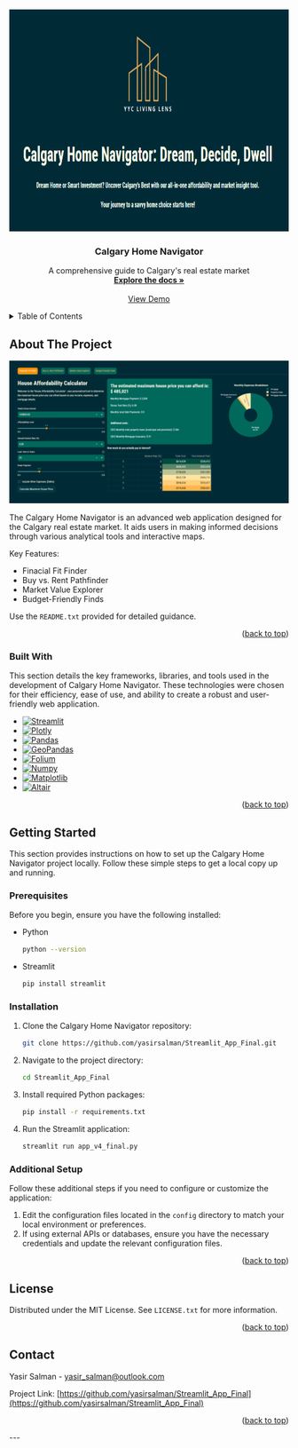 <!-- Improved compatibility of back to top link -->
<a name="readme-top"></a>

<!-- PROJECT LOGO -->
<br />
<div align="center">
  <a href="https://github.com/yasirsalman/Streamlit_App_Final/blob/main/logo.PNG">
    <img src="logo.PNG" alt="Logo" width="600" height="400">
  </a>

  <h3 align="center">Calgary Home Navigator</h3>

  <p align="center">
    A comprehensive guide to Calgary's real estate market
    <br />
    <a href="https://github.com/yasirsalman/Streamlit_App_Final/blob/main/README.txt"><strong>Explore the docs »</strong></a>
    <br />
    <br />
    <a href="https://yyc-living-lens.streamlit.app/">View Demo</a>

  </p>
</div>



<!-- TABLE OF CONTENTS -->
<details>
  <summary>Table of Contents</summary>
  <ol>
    <li><a href="#about-the-project">About The Project</a></li>
    <li><a href="#getting-started">Getting Started</a>
      <ul>
        <li><a href="#prerequisites">Prerequisites</a></li>
        <li><a href="#installation">Installation</a></li>
      </ul>
    </li>
    <li><a href="#usage">Usage</a></li>
    <li><a href="#roadmap">Roadmap</a></li>
    <li><a href="#contributing">Contributing</a></li>
    <li><a href="#license">License</a></li>
    <li><a href="#contact">Contact</a></li>
    <li><a href="#acknowledgments">Acknowledgments</a></li>
  </ol>
</details>

<!-- ABOUT THE PROJECT -->
## About The Project

[product-screenshot]: app_screenshot.PNG

[![Calgary Home Navigator Screen Shot][product-screenshot]](https://github.com/yasirsalman/Streamlit_App_Final/blob/main/app_screenshot.PNG)


The Calgary Home Navigator is an advanced web application designed for the Calgary real estate market. It aids users in making informed decisions through various analytical tools and interactive maps.

Key Features:
* Finacial Fit Finder
* Buy vs. Rent Pathfinder
* Market Value Explorer
* Budget-Friendly Finds

Use the `README.txt` provided for detailed guidance.

<p align="right">(<a href="#readme-top">back to top</a>)</p>

### Built With

This section details the key frameworks, libraries, and tools used in the development of Calgary Home Navigator. These technologies were chosen for their efficiency, ease of use, and ability to create a robust and user-friendly web application.

* [![Streamlit][Streamlit-badge]][Streamlit-url]
* [![Plotly][Plotly-badge]][Plotly-url]
* [![Pandas][Pandas-badge]][Pandas-url]
* [![GeoPandas][GeoPandas-badge]][GeoPandas-url]
* [![Folium][Folium-badge]][Folium-url]
* [![Numpy][Numpy-badge]][Numpy-url]
* [![Matplotlib][Matplotlib-badge]][Matplotlib-url]
* [![Altair][Altair-badge]][Altair-url]

<p align="right">(<a href="#readme-top">back to top</a>)</p>



## Getting Started

This section provides instructions on how to set up the Calgary Home Navigator project locally. Follow these simple steps to get a local copy up and running.

### Prerequisites

Before you begin, ensure you have the following installed:
* Python
  ```sh
  python --version
  ```
* Streamlit
  ```sh
  pip install streamlit
  ```

### Installation

1. Clone the Calgary Home Navigator repository:
   ```sh
   git clone https://github.com/yasirsalman/Streamlit_App_Final.git
   ```
2. Navigate to the project directory:
   ```sh
   cd Streamlit_App_Final
   ```
3. Install required Python packages:
   ```sh
   pip install -r requirements.txt
   ```
4. Run the Streamlit application:
   ```sh
   streamlit run app_v4_final.py
   ```

### Additional Setup

Follow these additional steps if you need to configure or customize the application:

1. Edit the configuration files located in the `config` directory to match your local environment or preferences.
2. If using external APIs or databases, ensure you have the necessary credentials and update the relevant configuration files.

<p align="right">(<a href="#readme-top">back to top</a>)</p>


<!-- LICENSE -->
## License

Distributed under the MIT License. See `LICENSE.txt` for more information.

<p align="right">(<a href="#readme-top">back to top</a>)</p>


<!-- CONTACT -->
## Contact

Yasir Salman - yasir_salman@outlook.com

Project Link: [https://github.com/yasirsalman/Streamlit_App_Final](https://github.com/yasirsalman/Streamlit_App_Final)

<p align="right">(<a href="#readme-top">back to top</a>)</p>
---

<!-- MARKDOWN LINKS & IMAGES -->
[Streamlit-badge]: https://img.shields.io/badge/Streamlit-FF4B4B?style=for-the-badge&logo=Streamlit&logoColor=white
[Streamlit-url]: https://streamlit.io/
[Plotly-badge]: https://img.shields.io/badge/Plotly-3F4F75?style=for-the-badge&logo=Plotly&logoColor=white
[Plotly-url]: https://plotly.com/
[Pandas-badge]: https://img.shields.io/badge/Pandas-150458?style=for-the-badge&logo=pandas&logoColor=white
[Pandas-url]: https://pandas.pydata.org/
[GeoPandas-badge]: https://img.shields.io/badge/GeoPandas-2B5B84?style=for-the-badge&logo=GeoPandas&logoColor=white
[GeoPandas-url]: https://geopandas.org/
[Folium-badge]: https://img.shields.io/badge/Folium-77B829?style=for-the-badge&logo=Folium&logoColor=white
[Folium-url]: https://python-visualization.github.io/folium/
[Numpy-badge]: https://img.shields.io/badge/Numpy-013243?style=for-the-badge&logo=numpy&logoColor=white
[Numpy-url]: https://numpy.org/
[Matplotlib-badge]: https://img.shields.io/badge/Matplotlib-263238?style=for-the-badge&logo=Matplotlib&logoColor=white
[Matplotlib-url]: https://matplotlib.org/
[Altair-badge]: https://img.shields.io/badge/Altair-F9AB00?style=for-the-badge&logo=Altair&logoColor=white
[Altair-url]: https://altair-viz.github.io/